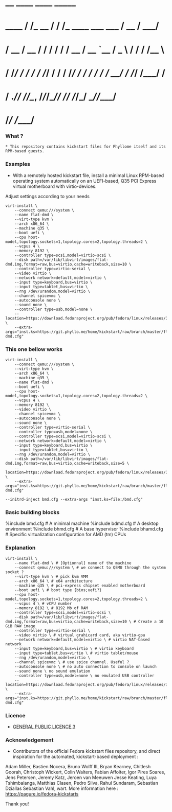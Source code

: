#            __          ____                        ____  _____
#     ____  / /_  __  __/ / /___  ____ ___  ___     / __ \/ ___/
#    / __ \/ __ \/ / / / / / __ \/ __ `__ \/ _ \   / / / /\__ \
#   / /_/ / / / / /_/ / / / /_/ / / / / / /  __/  / /_/ /___/ /
#  / .___/_/ /_/\__, /_/_/\____/_/ /_/ /_/\___/   \____//____/
# /_/          /____/


### What ? 

    * This repository contains kickstart files for Phyllome itself and its RPM-based guests.

### Examples

* With a remotely hosted kickstart file, install a minimal Linux RPM-based operating system automatically on an UEFI-based, Q35 PCI Express virtual motherboard with virtio-devices.

Adjust settings according to your needs

```
virt-install \
    --connect qemu:///system \
    --name flat-dmd \ 
    --virt-type kvm \ 
    --arch x86_64 \ 
    --machine q35 \
    --boot uefi \ 
    --cpu host-model,topology.sockets=1,topology.cores=2,topology.threads=2 \
    --vcpus 4 \ 
    --memory 8192 \
    --controller type=scsi,model=virtio-scsi \
    --disk path=/var/lib/libvirt/images/flat-dmd.img,format=raw,bus=virtio,cache=writeback,size=10 \ 
    --controller type=virtio-serial \ 
    --video virtio \ 
    --network network=default,model=virtio \
    --input type=keyboard,bus=virtio \ 
    --input type=tablet,bus=virtio \ 
    --rng /dev/urandom,model=virtio \
    --channel spicevmc \ 
    --autoconsole none \  
    --sound none \ 
    --controller type=usb,model=none \
    --location=https://download.fedoraproject.org/pub/fedora/linux/releases/34/Everything/x86_64/os/ \
    --extra-args="inst.ks=https://git.phyllo.me/home/kickstart/raw/branch/master/flat/flat-dmd.cfg"
```

### This one bellow works 

```
virt-install \
    --connect qemu:///system \
    --virt-type kvm \
    --arch x86_64 \
    --machine q35 \
    --name flat-dmd \
    --boot uefi \
    --cpu host-model,topology.sockets=1,topology.cores=2,topology.threads=2 \
    --vcpus 4 \
    --memory 8192 \
    --video virtio \
    --channel spicevmc \
    --autoconsole none \
    --sound none \
    --controller type=virtio-serial \
    --controller type=usb,model=none \
    --controller type=scsi,model=virtio-scsi \
    --network network=default,model=virtio \
    --input type=keyboard,bus=virtio \
    --input type=tablet,bus=virtio \
    --rng /dev/urandom,model=virtio \
    --disk path=/var/lib/libvirt/images/flat-dmd.img,format=raw,bus=virtio,cache=writeback,size=5 \
    --location=https://download.fedoraproject.org/pub/fedora/linux/releases/34/Everything/x86_64/os/ \
    --extra-args="inst.ks=https://git.phyllo.me/home/kickstart/raw/branch/master/flat/flat-dmd.cfg"
```

    --initrd-inject bmd.cfg --extra-args "inst.ks=file:/bmd.cfg"

###  Basic building blocks 

%include bmd.cfg # A minimal machine
%include bdmd.cfg # A desktop environment
%include bhmd.cfg # A base hypervisor
%include bhamd.cfg # Specific virtualization configuration for AMD (tm) CPUs

### Explanation

```
virt-install \
    --name flat-dmd \ # [Optionnal] name of the machine 
    --connect qemu:///system \ # we connect to QEMU through the system socket ?
    --virt-type kvm \ # pick kvm VMM
    --arch x86_64 \ # x64 architecture
    --machine q35 \ # pci-express chipset enabled motherboard
    --boot uefi \ # boot type {bios;uefi?}
    --cpu host-model,topology.sockets=1,topology.cores=2,topology.threads=2 \
    --vcpus 4 \ # vCPU number
    --memory 8192 \ # 8192 Mb of RAM
    --controller type=scsi,model=virtio-scsi \
    --disk path=/var/lib/libvirt/images/flat-dmd.img,format=raw,bus=virtio,cache=writeback,size=10 \ # Create a 10 GiB RAW image
    --controller type=virtio-serial \ 
    --video virtio \ # virtual grahicard card, aka virtio-gpu 
    --network network=default,model=virtio \ # virtio NAT-based network
    --input type=keyboard,bus=virtio \ # virtio keyboard
    --input type=tablet,bus=virtio \ # virtio tablet/mouse
    --rng /dev/urandom,model=virtio \
    --channel spicevmc \ # use spice channel. Useful ?
    --autoconsole none \ # no auto connection to console on launch 
    --sound none \ no sound emulation
    --controller type=usb,model=none \ no emulated USB controller
    --location=https://download.fedoraproject.org/pub/fedora/linux/releases/34/Everything/x86_64/os/ \
    --extra-args="inst.ks=https://git.phyllo.me/home/kickstart/raw/branch/master/flat/flat-dmd.cfg"
```


### Licence

* [GENERAL PUBLIC LICENCE 3](./LICENSE) 

### Acknowledgement

* Contributors of the official Fedora kickstart files repository, and direct inspiration for the automated, kickstart-based deployment : 

Adam Miller, Bastien Nocera, Bruno Wolff III, Bryan Kearney, Chitlesh Goorah, Christoph Wickert, 
Colin Walters, Fabian Affolter, Igor Pires Soares, Jens Petersen, Jeremy Katz, Jeroen van Meeuwen
Jesse Keating, Luya Tshimbalanga, Matthias Clasen, Pedro Silva, Rahul Sundaram, Sebastian Dziallas
Sebastian Vahl, wart. More information here : https://pagure.io/fedora-kickstarts

Thank you!